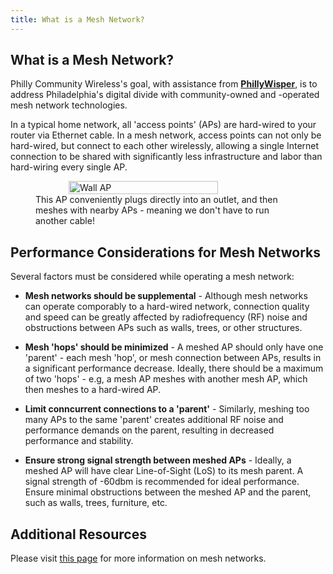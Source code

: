```yaml
---
title: What is a Mesh Network?
---
```


## What is a Mesh Network?
Philly Community Wireless's goal, with assistance from [**PhillyWisper**](https://phillywisper.net/), is to address Philadelphia's digital divide with community-owned and -operated mesh network technologies.

In a typical home network, all 'access points' (APs) are hard-wired to your router via Ethernet cable. In a mesh network, access points can not only be hard-wired, but connect to each other wirelessly, allowing a single Internet connection to be shared with significantly less infrastructure and labor than hard-wiring every single AP. 

<figure style="display: flex; align-items: center; flex-direction: column;">
    <img src="/../../assets/images/device-configs/mesh/hace_wall_mesh.jpg"
         alt="Wall AP"
         style="width: 75%;">
    <figcaption>This AP conveniently plugs directly into an outlet, and then meshes with nearby APs - meaning we don't have to run another cable!</figcaption>
</figure>


## Performance Considerations for Mesh Networks

Several factors must be considered while operating a mesh network:

* **Mesh networks should be supplemental** - Although mesh networks can operate comporably to a hard-wired network, connection quality and speed can be greatly affected by radiofrequency (RF) noise and obstructions between APs such as walls, trees, or other structures. 

* **Mesh 'hops' should be minimized** - A meshed AP should only have one 'parent' - each mesh 'hop', or mesh connection between APs, results in a significant performance decrease. Ideally, there should be a maximum of two 'hops' - e.g, a mesh AP meshes with another mesh AP, which then meshes to a hard-wired AP. 

* **Limit conncurrent connections to a 'parent'** - Similarly, meshing too many APs to the same 'parent' creates additional RF noise and performance demands on the parent, resulting in decreased performance and stability. 

* **Ensure strong signal strength between meshed APs** - Ideally, a meshed AP will have clear Line-of-Sight (LoS) to its mesh parent. A signal strength of -60dbm is recommended for ideal performance. Ensure minimal obstructions between the meshed AP and the parent, such as walls, trees, furniture, etc. 

## Additional Resources
Please visit [this page](https://help.ui.com/hc/en-us/articles/115002262328-Considerations-for-Optimal-Wireless-Mesh-Networks) for more information on mesh networks.
